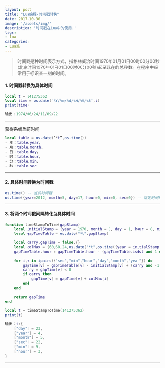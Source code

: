 ```yaml
---
layout: post
title: "Lua编程-时间戳转换"
date: 2017-10-30
image: '/assets/img/'
description: '时间戳在Lua中的使用.'
tags:
- lua
categories:
- Lua篇 
---
```


> 时间戳是种时间表示方式，指格林威治时间1970年01月01日00时00分00秒(北京时间1970年01月01日08时00分00秒)起至现在的总秒数。在程序中经常用于标识某一刻的时间。

#### 1. 时间戳转换为具体时间

```lua
local t = 141275362
local time = os.date("%Y/%m/%d/%H/%M/%S",t)
print(time)

输出：1974/06/24/11/09/22
```
----------

获得系统当前时间
```lua
local table = os.date(“*t”,os.time()) 
- 年：table.year，
- 月：table.month，
- 日：table.day，
- 时：table.hour，
- 分：table.min，
- 秒：table.sec
```
----------

#### 2. 具体时间转换为时间戳　　 
```lua
os.time() -- 当前时间戳
os.time({year=2012, month=5, day=17, hour=0, min=0, sec=0}) -- 指定时间的时间戳
```
----------

#### 3. 将两个时间戳间隔转化为具体时间
```lua
function timeStampToTime(gapStamp)    
    local initialStamp = {year = 1970, month = 1, day = 1, hour = 8, min = 0, sec = 0}
    local gapTimeTable = os.date("*t",gapStamp)

    local carry,gapTime = false,{}
    local colMax = {60,60,24,os.date("*t",os.time({year = initialStamp.year, month = initialStamp.month + 1, day = 0})).day, 12 ,0}
    gapTimeTable.hour = gapTimeTable.hour - (gapTimeTable.isdst and 1 or 0) + (initialStamp.isdst and 1 or 0)

    for i,v in ipairs({"sec","min","hour","day","month","year"}) do
        gapTime[v] = gapTimeTable[v] - initialStamp[v] + (carry and -1 or 0)
        carry = gapTime[v] < 0
        if carry then
            gapTime[v] = gapTime[v] + colMax[i]
        end
    end

    return gapTime
end

local t = timeStampToTime(141275362)
print(t)

输出：t:{
	["day"] = 23,
	["year"] = 4,
	["month"] = 5,
	["sec"] = 22,
	["min"] = 9,
	["hour"] = 3,
}
```

---

